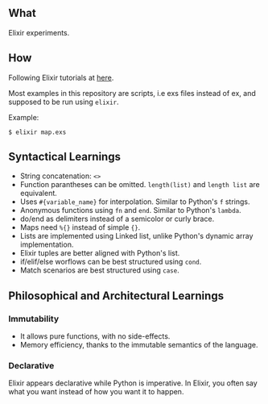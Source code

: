 ## What

Elixir experiments.

## How

Following Elixir tutorials at [here](https://hexdocs.pm/elixir/introduction.html).

Most examples in this repository are scripts, i.e exs files instead of ex, and supposed to be run using `elixir`.

Example:

    $ elixir map.exs

## Syntactical Learnings

- String concatenation: `<>`
- Function parantheses can be omitted. `length(list)` and `length list` are equivalent.
- Uses `#{variable_name}` for interpolation. Similar to Python's `f` strings.
- Anonymous functions using `fn` and `end`. Similar to Python's `lambda`.
- do/end as delimiters instead of a semicolor or curly brace.
- Maps need `%{}` instead of simple `{}`.
- Lists are implemented using Linked list, unlike Python's dynamic array implementation.
- Elixir tuples are better aligned with Python's list.
- if/elif/else worflows can be best structured using `cond`.
- Match scenarios are best structured using `case`.

## Philosophical and Architectural Learnings

### Immutability

* It allows pure functions, with no side-effects.
* Memory efficiency, thanks to the immutable semantics of the language. 

### Declarative

Elixir appears declarative while Python is imperative. In Elixir, you often say what you want instead of how you want it to happen.
